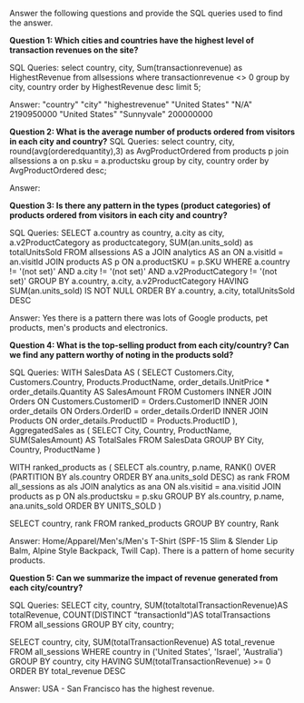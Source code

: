 Answer the following questions and provide the SQL queries used to find the answer.

    
**Question 1: Which cities and countries have the highest level of transaction revenues on the site?**


SQL Queries:
select country, city, Sum(transactionrevenue) as HighestRevenue 
from allsessions 
where transactionrevenue <> 0
group by city, country
order by HighestRevenue desc
limit 5;

Answer:
"country"	"city"	"highestrevenue"
"United States"	"N/A"	2190950000
"United States"	"Sunnyvale"	200000000

**Question 2: What is the average number of products ordered from visitors in each city and country?**
SQL Queries:
select country, city, round(avg(orderedquantity),3) as AvgProductOrdered from products p
join allsessions a
on p.sku = a.productsku
group by city, country
order by AvgProductOrdered desc;


Answer:





**Question 3: Is there any pattern in the types (product categories) of products ordered from visitors in each city and country?**


SQL Queries:
SELECT a.country as country, a.city as city, a.v2ProductCategory as productcategory, SUM(an.units_sold) 
as totalUnitsSold FROM allsessions AS a JOIN analytics AS an ON a.visitId = an.visitId JOIN products AS p ON a.productSKU = p.SKU WHERE a.country != '(not set)' AND a.city != '(not set)' AND a.v2ProductCategory != '(not set)' GROUP BY a.country, a.city, a.v2ProductCategory 
HAVING SUM(an.units_sold) IS NOT NULL ORDER BY a.country, a.city, totalUnitsSold DESC


Answer: Yes there is a pattern there was lots of Google products, pet products, men's products and electronics.


**Question 4: What is the top-selling product from each city/country? Can we find any pattern worthy of noting in the products sold?**


SQL Queries:
WITH SalesData AS ( SELECT Customers.City, Customers.Country, Products.ProductName, order_details.UnitPrice * order_details.Quantity AS SalesAmount FROM Customers INNER JOIN Orders ON Customers.CustomerID = Orders.CustomerID INNER JOIN order_details ON Orders.OrderID = order_details.OrderID INNER JOIN Products ON order_details.ProductID = Products.ProductID ), AggregatedSales as ( SELECT City, Country, ProductName, SUM(SalesAmount) AS TotalSales FROM SalesData GROUP BY City, Country, ProductName )

WITH ranked_products as ( SELECT als.country, p.name, RANK() OVER (PARTITION BY als.country ORDER BY ana.units_sold DESC) as rank FROM all_sessions as als JOIN analytics as ana ON als.visitid = ana.visitid JOIN products as p ON als.productsku = p.sku GROUP BY als.country, p.name, ana.units_sold ORDER BY UNITS_SOLD )

SELECT country, rank FROM ranked_products GROUP BY country, Rank

Answer: Home/Apparel/Men's/Men's T-Shirt (SPF-15 Slim & Slender Lip Balm, Alpine Style Backpack, Twill Cap). There is a pattern of home security products.

**Question 5: Can we summarize the impact of revenue generated from each city/country?**

SQL Queries: SELECT city, country, SUM(totaltotalTransactionRevenue)AS totalRevenue, COUNT(DISTINCT "transactionId")AS totalTransactions FROM all_sessions GROUP BY city, country;

SELECT country, city, SUM(totalTransactionRevenue) AS total_revenue FROM all_sessions WHERE country in ('United States', 'Israel', 'Australia') GROUP BY country, city HAVING SUM(totalTransactionRevenue) >= 0 ORDER BY total_revenue DESC

Answer: USA - San Francisco has the highest revenue.






